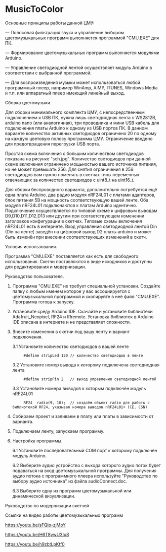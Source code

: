 # MusicToColor

Основные принципы работы данной ЦМУ:

— Полосовая фильтрация звука и управление выбором цветомузыкальных программ выполняется программой "CMU.EXE" для ПК.

— Формирование цветомузыкальных программ выполняется модулями Arduino.

— Управление светодиодной лентой осуществляет модуль Arduino в соответствии с выбранной программой.

— Для воспроизведения музыки может использоваться любой программный плеер, например WinAmp, AIMP, ITUNES, Windows Media и т.п. или аппаратный плеер имеющий линейный выход.


Сборка цветомузыки.

  Для сборки минимального комплекта ЦМУ, с непосредственным подключением к USB ПК, нужна лишь светодиодная лента с WS2812B, arduino nano (или аналогичная), три проводника и мини USB кабель для подключения платы Arduino к одному из USB портов ПК. В данном варианте количество активных светодиодов ограничено 20 по одному на каждую цветовую полосу программы ЦМУ. Ограничение введено для предотвращения перегрузки USB порта.
  
  Простая схема включения с большим количеством светодиодов показана на рисунке "sch.jpg". Количество светодиодов при данной схеме включения ограничено мощьностью вашего источника питания, но не может превышать 256. Для снятия ограничения в 256 светодиодов вам нужно поменять в скетчах типы переменных отвечающих за количество светодиодов с uint8_t на uint16_t.
  
  Для сборки беспроводного варианта, дополнительно потребуется ещё одна плата Arduino, два радио модуля nRF24L01 с платами адаптеров, блок питания 5В на мощность соответствующую вашей ленте. Оба модуля nRF24L01 подключаются к платам Arduino идентично. Подключение осуществляется по типовой схеме к цифровым выводам D9,D10,D11,D12,D13 или другим при соответствующем изменении заголовков конфигурации в скетчах. Типовые схемы включения nRF24L01 есть в интернете. Вход управления светодиодной лентой Din (Din на ленте) заведён на цифровой выход D2 платы arduino и может быть изменён при внесении соответствующих изменений в скетч.

Условия использования.

Программа "CMU.EXE" поставляется как есть для свободного использования.
Скетчи поставляются в виде исходников и доступны для редактирования и модернизации.

Руководство пользователя.

  1. Программа "CMU.EXE" не требует специальной установки. Создайте папку с любым именем которое у вас ассоциируется с цветомузыкальной программой и скопируйте в неё файл "CMU.EXE". Программа готова к запуску.
  2. Установите среду Arduino IDE. Скачайте и установите библиотеки Adafruit_Neopixel, RF24 и IRremote. Установка библиотек в Arduino IDE описана в интернете и не представляет сложности.
  3. Внесите изменения в скетчи под вашу ленту и вариант подключения.
  
      3.1 Установите количество светодиодов в вашей ленте
      
              #define stripLed 120 // количество светодиодов в ленте
              
      3.2 Установите номер вывода к которому подключена светодиодная лента
      
              #define stripPin 2   // выход управления светодиодной лентой
              
      3.3 Установите номера выводов к которым подключён модуль nRF24L01
      
              RF24  radio(9, 10);  // создаём объект radio для работы с библиотекой RF24, указывая номера выводов nRF24L01+ (CE, CSN)
              
  4. Собираем проект и заливаем в плату или платы в зависимости от варианта.
  5. Подключаем ленту, запускаем программу.
  6. Настройка программы.
  
      6.1 Установите последовательный COM порт к которому подключён модуль Arduino.
      
      6.2 Выберите аудио устройство с выхода которого аудио поток будет подаваться на вход цветомузыкальной программы. Для получения аудио потока с программного плеера используйте "Руководство по выбору аудио источника" из файла audioConnect.doc.
      
      6.3 Выберите одну из программ цветомузыкальной или динамической визуализации.

Руководство по модернизации скетчей


Ссылки на видео работы цветомузыкальных программ

https://youtu.be/sFQip-zjMoY

https://youtu.be/H6T8ywU3Iu8

https://youtu.be/h9zbtLpKtf0
  


